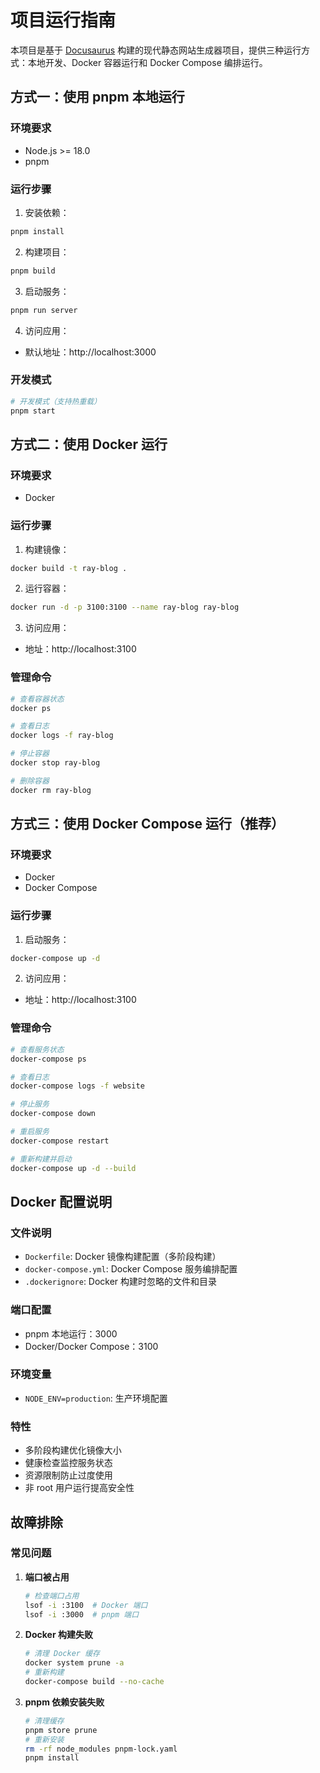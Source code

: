 # 项目运行指南

本项目是基于 [Docusaurus](https://docusaurus.io/) 构建的现代静态网站生成器项目，提供三种运行方式：本地开发、Docker 容器运行和 Docker Compose 编排运行。

## 方式一：使用 pnpm 本地运行

### 环境要求
- Node.js >= 18.0
- pnpm

### 运行步骤

1. 安装依赖：
```bash
pnpm install
```

2. 构建项目：
```bash
pnpm build
```

3. 启动服务：
```bash
pnpm run server
```

4. 访问应用：
- 默认地址：http://localhost:3000

### 开发模式
```bash
# 开发模式（支持热重载）
pnpm start
```

## 方式二：使用 Docker 运行

### 环境要求
- Docker

### 运行步骤

1. 构建镜像：
```bash
docker build -t ray-blog .
```

2. 运行容器：
```bash
docker run -d -p 3100:3100 --name ray-blog ray-blog
```

3. 访问应用：
- 地址：http://localhost:3100

### 管理命令
```bash
# 查看容器状态
docker ps

# 查看日志
docker logs -f ray-blog

# 停止容器
docker stop ray-blog

# 删除容器
docker rm ray-blog
```

## 方式三：使用 Docker Compose 运行（推荐）

### 环境要求
- Docker
- Docker Compose

### 运行步骤

1. 启动服务：
```bash
docker-compose up -d
```

2. 访问应用：
- 地址：http://localhost:3100

### 管理命令
```bash
# 查看服务状态
docker-compose ps

# 查看日志
docker-compose logs -f website

# 停止服务
docker-compose down

# 重启服务
docker-compose restart

# 重新构建并启动
docker-compose up -d --build
```

## Docker 配置说明

### 文件说明
- `Dockerfile`: Docker 镜像构建配置（多阶段构建）
- `docker-compose.yml`: Docker Compose 服务编排配置
- `.dockerignore`: Docker 构建时忽略的文件和目录

### 端口配置
- pnpm 本地运行：3000
- Docker/Docker Compose：3100

### 环境变量
- `NODE_ENV=production`: 生产环境配置

### 特性
- 多阶段构建优化镜像大小
- 健康检查监控服务状态
- 资源限制防止过度使用
- 非 root 用户运行提高安全性

## 故障排除

### 常见问题

1. **端口被占用**
   ```bash
   # 检查端口占用
   lsof -i :3100  # Docker 端口
   lsof -i :3000  # pnpm 端口
   ```

2. **Docker 构建失败**
   ```bash
   # 清理 Docker 缓存
   docker system prune -a
   # 重新构建
   docker-compose build --no-cache
   ```

3. **pnpm 依赖安装失败**
   ```bash
   # 清理缓存
   pnpm store prune
   # 重新安装
   rm -rf node_modules pnpm-lock.yaml
   pnpm install
   ```
